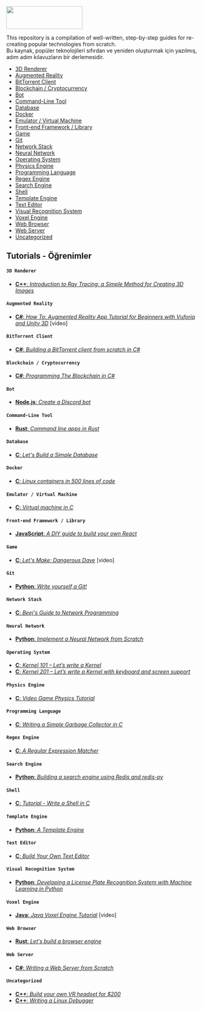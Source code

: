 <img src="https://media.discordapp.net/attachments/904474621372420136/1087103406881128590/resized.png" style="width:200; height:60">

This repository is a compilation of well-written, step-by-step guides for re-creating popular technologies from scratch.
<br>
Bu kaynak, popüler teknolojileri sıfırdan ve yeniden oluşturmak için yazılmış, adım adım kılavuzların bir derlemesidir.
* [3D Renderer](#3d-renderer)
* [Augmented Reality](#augmented-reality)
* [BitTorrent Client](#bittorrent-client)
* [Blockchain / Cryptocurrency](#blockchain--cryptocurrency)
* [Bot](#bot)
* [Command-Line Tool](#command-line-tool)
* [Database](#database)
* [Docker](#docker)
* [Emulator / Virtual Machine](#emulator--virtual-machine)
* [Front-end Framework / Library](#front-end-framework--library)
* [Game](#game)
* [Git](#git)
* [Network Stack](#network-stack)
* [Neural Network](#neural-network)
* [Operating System](#operating-system)
* [Physics Engine](#physics-engine)
* [Programming Language](#programming-language)
* [Regex Engine](#regex-engine)
* [Search Engine](#search-engine)
* [Shell](#shell)
* [Template Engine](#template-engine)
* [Text Editor](#text-editor)
* [Visual Recognition System](#visual-recognition-system)
* [Voxel Engine](#voxel-engine)
* [Web Browser](#web-browser)
* [Web Server](#web-server)
* [Uncategorized](#uncategorized)

## Tutorials - Öğrenimler

#### `3D Renderer`

* [**C++**: _Introduction to Ray Tracing: a Simple Method for Creating 3D Images_](https://www.scratchapixel.com/lessons/3d-basic-rendering/introduction-to-ray-tracing/how-does-it-work)

#### `Augmented Reality`

* [**C#**: _How To: Augmented Reality App Tutorial for Beginners with Vuforia and Unity 3D_](https://www.youtube.com/watch?v=uXNjNcqW4kY) [video]

#### `BitTorrent Client`

* [**C#**: _Building a BitTorrent client from scratch in C#_](https://www.seanjoflynn.com/research/bittorrent.html)

#### `Blockchain / Cryptocurrency`

* [**C#**: _Programming The Blockchain in C#_](https://programmingblockchain.gitbooks.io/programmingblockchain/)

#### `Bot`

* [**Node.js**: _Create a Discord bot_](https://discordjs.guide/)

#### `Command-Line Tool`

* [**Rust**: _Command line apps in Rust_](https://rust-cli.github.io/book/index.html)

#### `Database`

* [**C**: _Let's Build a Simple Database_](https://cstack.github.io/db_tutorial/)

#### `Docker`

* [**C**: _Linux containers in 500 lines of code_](https://blog.lizzie.io/linux-containers-in-500-loc.html)

#### `Emulator / Virtual Machine`

* [**C**: _Virtual machine in C_](http://web.archive.org/web/20200121100942/https://blog.felixangell.com/virtual-machine-in-c/)

#### `Front-end Framework / Library`

* [**JavaScript**: _A DIY guide to build your own React_](https://github.com/hexacta/didact)

#### `Game`

* [**C**: _Let's Make: Dangerous Dave_](https://www.youtube.com/playlist?list=PLSkJey49cOgTSj465v2KbLZ7LMn10bCF9) [video]

#### `Git`

* [**Python**: _Write yourself a Git!_](https://wyag.thb.lt/)

#### `Network Stack`

* [**C**: _Beej's Guide to Network Programming_](http://beej.us/guide/bgnet/)

#### `Neural Network`

* [**Python**: _Implement a Neural Network from Scratch_](https://victorzhou.com/blog/intro-to-neural-networks/)

#### `Operating System`

* [**C**: _Kernel 101 – Let’s write a Kernel_](https://arjunsreedharan.org/post/82710718100/kernel-101-lets-write-a-kernel)
* [**C**: _Kernel 201 – Let’s write a Kernel with keyboard and screen support_](https://arjunsreedharan.org/post/99370248137/kernel-201-lets-write-a-kernel-with-keyboard)

#### `Physics Engine`

* [**C**: _Video Game Physics Tutorial_](https://www.toptal.com/game/video-game-physics-part-i-an-introduction-to-rigid-body-dynamics)

#### `Programming Language`

* [**C**: _Writing a Simple Garbage Collector in C_](http://maplant.com/gc.html)

#### `Regex Engine`

* [**C**: _A Regular Expression Matcher_](https://www.cs.princeton.edu/courses/archive/spr09/cos333/beautiful.html)

#### `Search Engine`

* [**Python**: _Building a search engine using Redis and redis-py_](http://www.dr-josiah.com/2010/07/building-search-engine-using-redis-and.html)

#### `Shell`

* [**C**: _Tutorial - Write a Shell in C_](https://brennan.io/2015/01/16/write-a-shell-in-c/)

#### `Template Engine`

* [**Python**: _A Template Engine_](http://aosabook.org/en/500L/a-template-engine.html)

#### `Text Editor`

* [**C**: _Build Your Own Text Editor_](https://viewsourcecode.org/snaptoken/kilo/)

#### `Visual Recognition System`

* [**Python**: _Developing a License Plate Recognition System with Machine Learning in Python_](https://blog.devcenter.co/developing-a-license-plate-recognition-system-with-machine-learning-in-python-787833569ccd)

#### `Voxel Engine`

* [**Java**: _Java Voxel Engine Tutorial_](https://www.youtube.com/watch?v=QZ4Vk2PkPZk&list=PL80Zqpd23vJfyWQi-8FKDbeO_ZQamLKJL) [video]

#### `Web Browser`

* [**Rust**: _Let's build a browser engine_](https://limpet.net/mbrubeck/2014/08/08/toy-layout-engine-1.html)

#### `Web Server`

* [**C#**: _Writing a Web Server from Scratch_](https://www.codeproject.com/Articles/859108/Writing-a-Web-Server-from-Scratch)

#### `Uncategorized`

* [**C++**: _Build your own VR headset for $200_](https://github.com/relativty/Relativ)
* [**C++**: _Writing a Linux Debugger_](https://blog.tartanllama.xyz/writing-a-linux-debugger-setup/)

